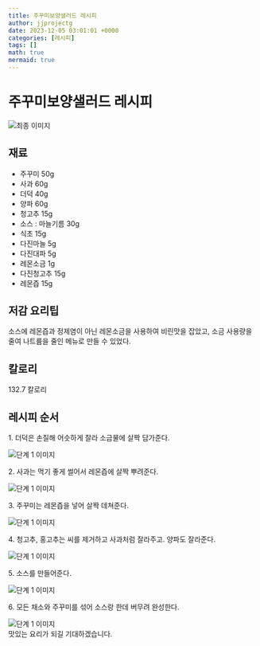 ```yaml
---
title: 주꾸미보양샐러드 레시피
author: jjprojectg
date: 2023-12-05 03:01:01 +0000
categories: [레시피]
tags: []
math: true
mermaid: true
---
```

<meta name="og:type" content="website"/>
<meta charset="UTF-8"/>
<div class="header">
  <h1>주꾸미보양샐러드 레시피</h1>
</div>

<div class="container my-4">
  <div class="row">
    <div class="col-12 col-md-6">
      <div class="recipe-image">
        <img src="http://www.foodsafetykorea.go.kr/uploadimg/cook/10_00409_2.png" class="step-image" alt="최종 이미지"/>
      </div>
    </div>
    <div class="col-12 col-md-6">
      <div class="ingredients">
        <h2>재료</h2>
        <ul class="card">
          <li> 주꾸미 50g </li>
          <li>  사과 60g </li>
          <li>  더덕 40g </li>
          <li>  양파 60g </li>
          <li>  청고추 15g </li>
          <li> 소스 : 마늘기름 30g </li>
          <li>  식초 15g </li>
          <li>  다진마늘 5g </li>
          <li>  다진대파 5g </li>
          <li>  레몬소금 1g </li>
          <li> 다진청고추 15g </li>
          <li>  레몬즙 15g </li>
</ul>
      </div>
    </div>
    <div class="col-12 col-md-6">
      <div class="ingredients">
        <h2>저감 요리팁</h2>
        <div class="card"> 
          <p>
            소스에 레몬즙과 정제염이 아닌 레몬소금을 사용하여 비린맛을 잡았고, 소금 사용량을 줄여 나트륨을 줄인 메뉴로 만들 수 있었다.
          </p>
        </div>
      </div>
      <div class="ingredients">
        <h2>칼로리</h2>
        <div class="card"> 
          <p>
            132.7 칼로리
          </p>
        </div>
      </div>
    </div>
  </div>

  <h2 class="my-4">레시피 순서</h2>
  <div class="card recipe-card">
    <div class="card-body recipe-step">
      <p class="card-text step-description">1. 더덕은 손질해 어슷하게 잘라 소금물에 살짝
담가준다.</p>
      <img src="http://www.foodsafetykorea.go.kr/uploadimg/cook/20_00409_01.png" alt="단계 1 이미지" class="step-image"/>
    </div>
  </div>
  <div class="card recipe-card">
    <div class="card-body recipe-step">
      <p class="card-text step-description">2. 사과는 먹기 좋게 썰어서 레몬즙에 살짝
뿌려준다.</p>
      <img src="http://www.foodsafetykorea.go.kr/uploadimg/cook/20_00409_02.png" alt="단계 1 이미지" class="step-image"/>
    </div>
  </div>
  <div class="card recipe-card">
    <div class="card-body recipe-step">
      <p class="card-text step-description">3. 주꾸미는 레몬즙을 넣어 살짝 데쳐준다.</p>
      <img src="http://www.foodsafetykorea.go.kr/uploadimg/cook/20_00409_03.png" alt="단계 1 이미지" class="step-image"/>
    </div>
  </div>
  <div class="card recipe-card">
    <div class="card-body recipe-step">
      <p class="card-text step-description">4. 청고추, 홍고추는 씨를 제거하고 사과처럼
잘라주고. 양파도 잘라준다.</p>
      <img src="http://www.foodsafetykorea.go.kr/uploadimg/cook/20_00409_04.png" alt="단계 1 이미지" class="step-image"/>
    </div>
  </div>
  <div class="card recipe-card">
    <div class="card-body recipe-step">
      <p class="card-text step-description">5. 소스를 만들어준다.</p>
      <img src="http://www.foodsafetykorea.go.kr/uploadimg/cook/20_00409_05.png" alt="단계 1 이미지" class="step-image"/>
    </div>
  </div>
  <div class="card recipe-card">
    <div class="card-body recipe-step">
      <p class="card-text step-description">6. 모든 채소와 주꾸미를 섞어 소스랑 한데
버무려 완성한다.</p>
      <img src="http://www.foodsafetykorea.go.kr/uploadimg/cook/20_00409_06.png" alt="단계 1 이미지" class="step-image"/>
    </div>
  </div>

</div>
맛있는 요리가 되길 기대하겠습니다.

